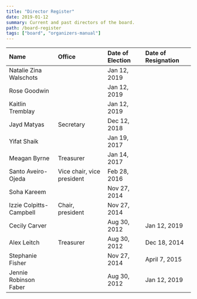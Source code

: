 ```yaml
---
title: "Director Register"
date: 2019-01-12
summary: Current and past directors of the board.
path: /board-register
tags: ["board", "organizers-manual"]
---
```


| Name                    | Office                     | Date of Election | Date of Resignation |
| :---------------------- | :------------------------- | :--------------- | :------------------ |
| Natalie Zina Walschots  |                            | Jan 12, 2019     |                     |
| Rose Goodwin            |                            | Jan 12, 2019     |                     |
| Kaitlin Tremblay        |                            | Jan 12, 2019     |                     |
| Jayd Matyas             | Secretary                  | Dec 12, 2018     |                     |
| Yifat Shaik             |                            | Jan 19, 2017     |                     |
| Meagan Byrne            | Treasurer                  | Jan 14, 2017     |                     |
| Santo Aveiro-Ojeda      | Vice chair, vice president | Feb 28, 2016     |                     |
| Soha Kareem             |                            | Nov 27, 2014     |                     |
| Izzie Colpitts-Campbell | Chair, president           | Nov 27, 2014     |                     |
| Cecily Carver           |                            | Aug 30, 2012     | Jan 12, 2019        |
| Alex Leitch             | Treasurer                  | Aug 30, 2012     | Dec 18, 2014        |
| Stephanie Fisher        |                            | Nov 27, 2014     | April 7, 2015       |
| Jennie Robinson Faber   |                            | Aug 30, 2012     | Jan 12, 2019        |
